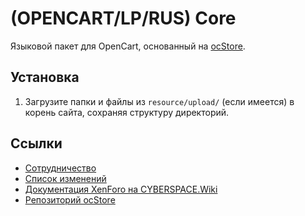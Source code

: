 # (OPENCART/LP/RUS) Core

Языковой пакет для OpenCart, основанный на [ocStore](//github.com/myopencart/ocStore).

## Установка

1. Загрузите папки и файлы из `resource/upload/` (если имеется) в корень сайта, сохраняя структуру директорий.

## Ссылки

- [Сотрудничество](CONTRIBUTING.md)
- [Список изменений](CHANGELOG.md)
- [Документация XenForo на CYBERSPACE.Wiki](//opencart.cyberspace.wiki/)
- [Репозиторий ocStore](//github.com/myopencart/ocStore)
